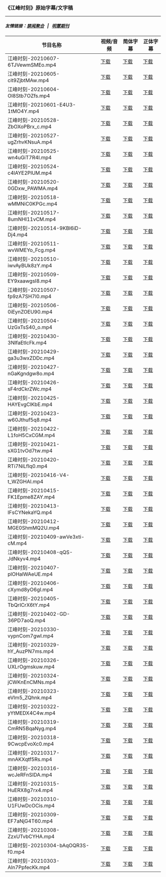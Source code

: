 ### 《江峰时刻》原始字幕/文字稿
---
##### 友情链接：[禁闻聚合](https://github.com/gfw-breaker/banned-news) &nbsp;&nbsp;|&nbsp;&nbsp; [明慧期刊](https://github.com/gfw-breaker/mh-qikan) 
| 节目名称 | 视频/音频 | 简体字幕 | 正体字幕 |
|---|---|---|---|
| 江峰时刻-20210607-6TJVewmSMEo.mp4 | [下载](https://y2mate.com/zh-cn/search/6TJVewmSMEo) | [下载](../channels/jiangfeng/_6TJVewmSMEo.srt?raw=true) | [下载](../channels/jiangfeng/_6TJVewmSMEo.tw.srt?raw=true) | 
| 江峰时刻-20210605-cit9ZjbtMAw.mp4 | [下载](https://y2mate.com/zh-cn/search/cit9ZjbtMAw) | [下载](../channels/jiangfeng/_cit9ZjbtMAw.srt?raw=true) | [下载](../channels/jiangfeng/_cit9ZjbtMAw.tw.srt?raw=true) | 
| 江峰时刻-20210604-Ol8Stb7OZfs.mp4 | [下载](https://y2mate.com/zh-cn/search/Ol8Stb7OZfs) | [下载](../channels/jiangfeng/_Ol8Stb7OZfs.srt?raw=true) | [下载](../channels/jiangfeng/_Ol8Stb7OZfs.tw.srt?raw=true) | 
| 江峰时刻-20210601-E4U3-1tMO4Y.mp4 | [下载](https://y2mate.com/zh-cn/search/E4U3-1tMO4Y) | [下载](../channels/jiangfeng/_E4U3-1tMO4Y.srt?raw=true) | [下载](../channels/jiangfeng/_E4U3-1tMO4Y.tw.srt?raw=true) | 
| 江峰时刻-20210528-ZbOXoPBrx_c.mp4 | [下载](https://y2mate.com/zh-cn/search/ZbOXoPBrx_c) | [下载](../channels/jiangfeng/_ZbOXoPBrx_c.srt?raw=true) | [下载](../channels/jiangfeng/_ZbOXoPBrx_c.tw.srt?raw=true) | 
| 江峰时刻-20210527-ugZrhvKNsuA.mp4 | [下载](https://y2mate.com/zh-cn/search/ugZrhvKNsuA) | [下载](../channels/jiangfeng/_ugZrhvKNsuA.srt?raw=true) | [下载](../channels/jiangfeng/_ugZrhvKNsuA.tw.srt?raw=true) | 
| 江峰时刻-20210525-wn4uGiT7R4I.mp4 | [下载](https://y2mate.com/zh-cn/search/wn4uGiT7R4I) | [下载](../channels/jiangfeng/_wn4uGiT7R4I.srt?raw=true) | [下载](../channels/jiangfeng/_wn4uGiT7R4I.tw.srt?raw=true) | 
| 江峰时刻-20210524-c4lAYE2PlUM.mp4 | [下载](https://y2mate.com/zh-cn/search/c4lAYE2PlUM) | [下载](../channels/jiangfeng/_c4lAYE2PlUM.srt?raw=true) | [下载](../channels/jiangfeng/_c4lAYE2PlUM.tw.srt?raw=true) | 
| 江峰时刻-20210520-0GDxw_PAWMA.mp4 | [下载](https://y2mate.com/zh-cn/search/0GDxw_PAWMA) | [下载](../channels/jiangfeng/_0GDxw_PAWMA.srt?raw=true) | [下载](../channels/jiangfeng/_0GDxw_PAWMA.tw.srt?raw=true) | 
| 江峰时刻-20210518-wMMNiC0KPGc.mp4 | [下载](https://y2mate.com/zh-cn/search/wMMNiC0KPGc) | [下载](../channels/jiangfeng/_wMMNiC0KPGc.srt?raw=true) | [下载](../channels/jiangfeng/_wMMNiC0KPGc.tw.srt?raw=true) | 
| 江峰时刻-20210517-8umNHl11vCM.mp4 | [下载](https://y2mate.com/zh-cn/search/8umNHl11vCM) | [下载](../channels/jiangfeng/_8umNHl11vCM.srt?raw=true) | [下载](../channels/jiangfeng/_8umNHl11vCM.tw.srt?raw=true) | 
| 江峰时刻-20210514-9KBl6iD-Dj4.mp4 | [下载](https://y2mate.com/zh-cn/search/9KBl6iD-Dj4) | [下载](../channels/jiangfeng/_9KBl6iD-Dj4.srt?raw=true) | [下载](../channels/jiangfeng/_9KBl6iD-Dj4.tw.srt?raw=true) | 
| 江峰时刻-20210511-wvWMEYo_Fcg.mp4 | [下载](https://y2mate.com/zh-cn/search/wvWMEYo_Fcg) | [下载](../channels/jiangfeng/_wvWMEYo_Fcg.srt?raw=true) | [下载](../channels/jiangfeng/_wvWMEYo_Fcg.tw.srt?raw=true) | 
| 江峰时刻-20210510-iwvAyBUk8zY.mp4 | [下载](https://y2mate.com/zh-cn/search/iwvAyBUk8zY) | [下载](../channels/jiangfeng/_iwvAyBUk8zY.srt?raw=true) | [下载](../channels/jiangfeng/_iwvAyBUk8zY.tw.srt?raw=true) | 
| 江峰时刻-20210509-EY9xaawgsI8.mp4 | [下载](https://y2mate.com/zh-cn/search/EY9xaawgsI8) | [下载](../channels/jiangfeng/_EY9xaawgsI8.srt?raw=true) | [下载](../channels/jiangfeng/_EY9xaawgsI8.tw.srt?raw=true) | 
| 江峰时刻-20210507-fp9zA7SH7l0.mp4 | [下载](https://y2mate.com/zh-cn/search/fp9zA7SH7l0) | [下载](../channels/jiangfeng/_fp9zA7SH7l0.srt?raw=true) | [下载](../channels/jiangfeng/_fp9zA7SH7l0.tw.srt?raw=true) | 
| 江峰时刻-20210506-0iEynZOEU90.mp4 | [下载](https://y2mate.com/zh-cn/search/0iEynZOEU90) | [下载](../channels/jiangfeng/_0iEynZOEU90.srt?raw=true) | [下载](../channels/jiangfeng/_0iEynZOEU90.tw.srt?raw=true) | 
| 江峰时刻-20210504-UzGxTsS40_o.mp4 | [下载](https://y2mate.com/zh-cn/search/UzGxTsS40_o) | [下载](../channels/jiangfeng/_UzGxTsS40_o.srt?raw=true) | [下载](../channels/jiangfeng/_UzGxTsS40_o.tw.srt?raw=true) | 
| 江峰时刻-20210430-3NIfaEtIcFk.mp4 | [下载](https://y2mate.com/zh-cn/search/3NIfaEtIcFk) | [下载](../channels/jiangfeng/_3NIfaEtIcFk.srt?raw=true) | [下载](../channels/jiangfeng/_3NIfaEtIcFk.tw.srt?raw=true) | 
| 江峰时刻-20210429-ga3u3wxZDDc.mp4 | [下载](https://y2mate.com/zh-cn/search/ga3u3wxZDDc) | [下载](../channels/jiangfeng/_ga3u3wxZDDc.srt?raw=true) | [下载](../channels/jiangfeng/_ga3u3wxZDDc.tw.srt?raw=true) | 
| 江峰时刻-20210427-nGaKgndgw8o.mp4 | [下载](https://y2mate.com/zh-cn/search/nGaKgndgw8o) | [下载](../channels/jiangfeng/_nGaKgndgw8o.srt?raw=true) | [下载](../channels/jiangfeng/_nGaKgndgw8o.tw.srt?raw=true) | 
| 江峰时刻-20210426-sF4rdCkrZWc.mp4 | [下载](https://y2mate.com/zh-cn/search/sF4rdCkrZWc) | [下载](../channels/jiangfeng/_sF4rdCkrZWc.srt?raw=true) | [下载](../channels/jiangfeng/_sF4rdCkrZWc.tw.srt?raw=true) | 
| 江峰时刻-20210425-HAYEvgClKbE.mp4 | [下载](https://y2mate.com/zh-cn/search/HAYEvgClKbE) | [下载](../channels/jiangfeng/_HAYEvgClKbE.srt?raw=true) | [下载](../channels/jiangfeng/_HAYEvgClKbE.tw.srt?raw=true) | 
| 江峰时刻-20210423-w60Jthuf5q8.mp4 | [下载](https://y2mate.com/zh-cn/search/w60Jthuf5q8) | [下载](../channels/jiangfeng/_w60Jthuf5q8.srt?raw=true) | [下载](../channels/jiangfeng/_w60Jthuf5q8.tw.srt?raw=true) | 
| 江峰时刻-20210422-L1foH5CxCGM.mp4 | [下载](https://y2mate.com/zh-cn/search/L1foH5CxCGM) | [下载](../channels/jiangfeng/_L1foH5CxCGM.srt?raw=true) | [下载](../channels/jiangfeng/_L1foH5CxCGM.tw.srt?raw=true) | 
| 江峰时刻-20210421-sXG1tvOd7tw.mp4 | [下载](https://y2mate.com/zh-cn/search/sXG1tvOd7tw) | [下载](../channels/jiangfeng/_sXG1tvOd7tw.srt?raw=true) | [下载](../channels/jiangfeng/_sXG1tvOd7tw.tw.srt?raw=true) | 
| 江峰时刻-20210420-RTi7NiLfIq0.mp4 | [下载](https://y2mate.com/zh-cn/search/RTi7NiLfIq0) | [下载](../channels/jiangfeng/_RTi7NiLfIq0.srt?raw=true) | [下载](../channels/jiangfeng/_RTi7NiLfIq0.tw.srt?raw=true) | 
| 江峰时刻-20210416-V4-t_WZGHAI.mp4 | [下载](https://y2mate.com/zh-cn/search/V4-t_WZGHAI) | [下载](../channels/jiangfeng/_V4-t_WZGHAI.srt?raw=true) | [下载](../channels/jiangfeng/_V4-t_WZGHAI.tw.srt?raw=true) | 
| 江峰时刻-20210415-FK1Epme8ZAY.mp4 | [下载](https://y2mate.com/zh-cn/search/FK1Epme8ZAY) | [下载](../channels/jiangfeng/_FK1Epme8ZAY.srt?raw=true) | [下载](../channels/jiangfeng/_FK1Epme8ZAY.tw.srt?raw=true) | 
| 江峰时刻-20210413-IFsCYNekaYQ.mp4 | [下载](https://y2mate.com/zh-cn/search/IFsCYNekaYQ) | [下载](../channels/jiangfeng/_IFsCYNekaYQ.srt?raw=true) | [下载](../channels/jiangfeng/_IFsCYNekaYQ.tw.srt?raw=true) | 
| 江峰时刻-20210412-MGE0ShmMQ2U.mp4 | [下载](https://y2mate.com/zh-cn/search/MGE0ShmMQ2U) | [下载](../channels/jiangfeng/_MGE0ShmMQ2U.srt?raw=true) | [下载](../channels/jiangfeng/_MGE0ShmMQ2U.tw.srt?raw=true) | 
| 江峰时刻-20210409-awVe3xti-cM.mp4 | [下载](https://y2mate.com/zh-cn/search/awVe3xti-cM) | [下载](../channels/jiangfeng/_awVe3xti-cM.srt?raw=true) | [下载](../channels/jiangfeng/_awVe3xti-cM.tw.srt?raw=true) | 
| 江峰时刻-20210408-qQS-JdNkyv4.mp4 | [下载](https://y2mate.com/zh-cn/search/qQS-JdNkyv4) | [下载](../channels/jiangfeng/_qQS-JdNkyv4.srt?raw=true) | [下载](../channels/jiangfeng/_qQS-JdNkyv4.tw.srt?raw=true) | 
| 江峰时刻-20210407-plOHalWAeUE.mp4 | [下载](https://y2mate.com/zh-cn/search/plOHalWAeUE) | [下载](../channels/jiangfeng/_plOHalWAeUE.srt?raw=true) | [下载](../channels/jiangfeng/_plOHalWAeUE.tw.srt?raw=true) | 
| 江峰时刻-20210406-cXymd8yO6gI.mp4 | [下载](https://y2mate.com/zh-cn/search/cXymd8yO6gI) | [下载](../channels/jiangfeng/_cXymd8yO6gI.srt?raw=true) | [下载](../channels/jiangfeng/_cXymd8yO6gI.tw.srt?raw=true) | 
| 江峰时刻-20210405-TbQrICrX6tY.mp4 | [下载](https://y2mate.com/zh-cn/search/TbQrICrX6tY) | [下载](../channels/jiangfeng/_TbQrICrX6tY.srt?raw=true) | [下载](../channels/jiangfeng/_TbQrICrX6tY.tw.srt?raw=true) | 
| 江峰时刻-20210402-GD-36PD7aoQ.mp4 | [下载](https://y2mate.com/zh-cn/search/GD-36PD7aoQ) | [下载](../channels/jiangfeng/_GD-36PD7aoQ.srt?raw=true) | [下载](../channels/jiangfeng/_GD-36PD7aoQ.tw.srt?raw=true) | 
| 江峰时刻-20210330-vypnCom7gwI.mp4 | [下载](https://y2mate.com/zh-cn/search/vypnCom7gwI) | [下载](../channels/jiangfeng/_vypnCom7gwI.srt?raw=true) | [下载](../channels/jiangfeng/_vypnCom7gwI.tw.srt?raw=true) | 
| 江峰时刻-20210329-hY_AuzPN7ms.mp4 | [下载](https://y2mate.com/zh-cn/search/hY_AuzPN7ms) | [下载](../channels/jiangfeng/_hY_AuzPN7ms.srt?raw=true) | [下载](../channels/jiangfeng/_hY_AuzPN7ms.tw.srt?raw=true) | 
| 江峰时刻-20210326-UXLrOgmskuw.mp4 | [下载](https://y2mate.com/zh-cn/search/UXLrOgmskuw) | [下载](../channels/jiangfeng/_UXLrOgmskuw.srt?raw=true) | [下载](../channels/jiangfeng/_UXLrOgmskuw.tw.srt?raw=true) | 
| 江峰时刻-20210324-jCWKnEnCMNs.mp4 | [下载](https://y2mate.com/zh-cn/search/jCWKnEnCMNs) | [下载](../channels/jiangfeng/_jCWKnEnCMNs.srt?raw=true) | [下载](../channels/jiangfeng/_jCWKnEnCMNs.tw.srt?raw=true) | 
| 江峰时刻-20210323-eVlm5_ZQhnk.mp4 | [下载](https://y2mate.com/zh-cn/search/eVlm5_ZQhnk) | [下载](../channels/jiangfeng/_eVlm5_ZQhnk.srt?raw=true) | [下载](../channels/jiangfeng/_eVlm5_ZQhnk.tw.srt?raw=true) | 
| 江峰时刻-20210322-yYtMEDX4C4w.mp4 | [下载](https://y2mate.com/zh-cn/search/yYtMEDX4C4w) | [下载](../channels/jiangfeng/_yYtMEDX4C4w.srt?raw=true) | [下载](../channels/jiangfeng/_yYtMEDX4C4w.tw.srt?raw=true) | 
| 江峰时刻-20210319-CmRN5BqaNyg.mp4 | [下载](https://y2mate.com/zh-cn/search/CmRN5BqaNyg) | [下载](../channels/jiangfeng/_CmRN5BqaNyg.srt?raw=true) | [下载](../channels/jiangfeng/_CmRN5BqaNyg.tw.srt?raw=true) | 
| 江峰时刻-20210318-9CwcpEvoXc0.mp4 | [下载](https://y2mate.com/zh-cn/search/9CwcpEvoXc0) | [下载](../channels/jiangfeng/_9CwcpEvoXc0.srt?raw=true) | [下载](../channels/jiangfeng/_9CwcpEvoXc0.tw.srt?raw=true) | 
| 江峰时刻-20210317-mnAKXqtf5Rs.mp4 | [下载](https://y2mate.com/zh-cn/search/mnAKXqtf5Rs) | [下载](../channels/jiangfeng/_mnAKXqtf5Rs.srt?raw=true) | [下载](../channels/jiangfeng/_mnAKXqtf5Rs.tw.srt?raw=true) | 
| 江峰时刻-20210316-wcJeRFnSIDA.mp4 | [下载](https://y2mate.com/zh-cn/search/wcJeRFnSIDA) | [下载](../channels/jiangfeng/_wcJeRFnSIDA.srt?raw=true) | [下载](../channels/jiangfeng/_wcJeRFnSIDA.tw.srt?raw=true) | 
| 江峰时刻-20210315-HuERX8g7rx4.mp4 | [下载](https://y2mate.com/zh-cn/search/HuERX8g7rx4) | [下载](../channels/jiangfeng/_HuERX8g7rx4.srt?raw=true) | [下载](../channels/jiangfeng/_HuERX8g7rx4.tw.srt?raw=true) | 
| 江峰时刻-20210310-U1FUwDcOCis.mp4 | [下载](https://y2mate.com/zh-cn/search/U1FUwDcOCis) | [下载](../channels/jiangfeng/_U1FUwDcOCis.srt?raw=true) | [下载](../channels/jiangfeng/_U1FUwDcOCis.tw.srt?raw=true) | 
| 江峰时刻-20210309-EF7aNjG4T60.mp4 | [下载](https://y2mate.com/zh-cn/search/EF7aNjG4T60) | [下载](../channels/jiangfeng/_EF7aNjG4T60.srt?raw=true) | [下载](../channels/jiangfeng/_EF7aNjG4T60.tw.srt?raw=true) | 
| 江峰时刻-20210308-ZzxUTvbCYHA.mp4 | [下载](https://y2mate.com/zh-cn/search/ZzxUTvbCYHA) | [下载](../channels/jiangfeng/_ZzxUTvbCYHA.srt?raw=true) | [下载](../channels/jiangfeng/_ZzxUTvbCYHA.tw.srt?raw=true) | 
| 江峰时刻-20210304-bAqOQR3S-f0.mp4 | [下载](https://y2mate.com/zh-cn/search/bAqOQR3S-f0) | [下载](../channels/jiangfeng/_bAqOQR3S-f0.srt?raw=true) | [下载](../channels/jiangfeng/_bAqOQR3S-f0.tw.srt?raw=true) | 
| 江峰时刻-20210303-Aln7PpfecKk.mp4 | [下载](https://y2mate.com/zh-cn/search/Aln7PpfecKk) | [下载](../channels/jiangfeng/_Aln7PpfecKk.srt?raw=true) | [下载](../channels/jiangfeng/_Aln7PpfecKk.tw.srt?raw=true) | 
